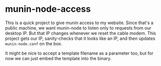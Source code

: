 # munin-node-access

This is a quick project to give munin access to my website.
Since that's a public machine, we want munin-node to listen only to requests from our desktop IP.
But that IP changes whenever we reset the cable modem.
This project gets our IP, sanity-checks that it looks like an IP, and then updates `munin-node.conf` on the box.

It might be nice to accept a template filename as a parameter too, but for now we can just embed the template into the binary.
